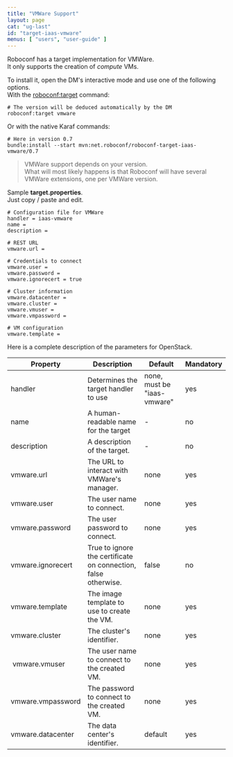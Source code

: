```yaml
---
title: "VMWare Support"
layout: page
cat: "ug-last"
id: "target-iaas-vmware"
menus: [ "users", "user-guide" ]
---
```


Roboconf has a target implementation for VMWare.  
It only supports the creation of *compute* VMs.

To install it, open the DM's interactive mode and use one of the following options.  
With the [roboconf:target](karaf-commands-for-roboconf.html) command:

```properties
# The version will be deduced automatically by the DM
roboconf:target vmware
```

Or with the native Karaf commands:

```properties
# Here in version 0.7
bundle:install --start mvn:net.roboconf/roboconf-target-iaas-vmware/0.7
```

> VMWare support depends on your version.  
> What will most likely happens is that Roboconf will have several VMWare extensions, one per VMWare version.

Sample **target.properties**.  
Just copy / paste and edit.

```properties
# Configuration file for VMWare
handler = iaas-vmware
name = 
description = 

# REST URL
vmware.url = 

# Credentials to connect
vmware.user	= 
vmware.password	= 
vmware.ignorecert = true

# Cluster information
vmware.datacenter = 
vmware.cluster = 
vmware.vmuser = 
vmware.vmpassword = 

# VM configuration
vmware.template =  
```

Here is a complete description of the parameters for OpenStack.

| Property | Description | Default | Mandatory |
| --- | --- | --- | --- |
| handler | Determines the target handler to use | none, must be "iaas-vmware" | yes |
| name | A human-readable name for the target | - | no |
| description | A description of the target. | - | no |
| vmware.url | The URL to interact with VMWare's manager. | none | yes |
| vmware.user | The user name to connect. | none | yes |
| vmware.password | The user password to connect. | none | yes |
| vmware.ignorecert| True to ignore the certificate on connection, false otherwise. | false | no |
| vmware.template | The image template to use to create the VM. | none | yes |
| vmware.cluster | The cluster's identifier. | none | yes |
| vmware.vmuser | The user name to connect to the created VM. | none | yes |
| vmware.vmpassword | The password to connect to the created VM. | none | yes |
| vmware.datacenter | The data center's identifier. | default | yes |
